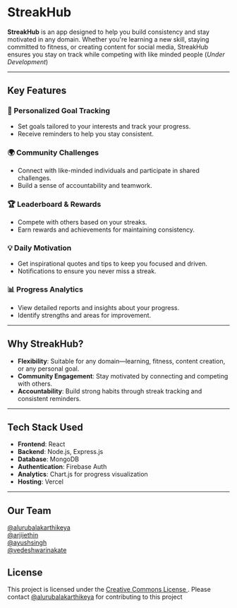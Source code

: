 # StreakHub 

**StreakHub** is an app designed to help you build consistency and stay motivated in any domain. Whether you're learning a new skill, staying committed to fitness, or creating content for social media, StreakHub ensures you stay on track while competing with like minded people (*Under Development*)

---

## Key Features

### 🎯 Personalized Goal Tracking
- Set goals tailored to your interests and track your progress.
- Receive reminders to help you stay consistent.

### 🌍 Community Challenges
- Connect with like-minded individuals and participate in shared challenges.
- Build a sense of accountability and teamwork.

### 🏆 Leaderboard & Rewards
- Compete with others based on your streaks.
- Earn rewards and achievements for maintaining consistency.

### 💡 Daily Motivation
- Get inspirational quotes and tips to keep you focused and driven.
- Notifications to ensure you never miss a streak.

### 📊 Progress Analytics
- View detailed reports and insights about your progress.
- Identify strengths and areas for improvement.

---

## Why StreakHub?
- **Flexibility**: Suitable for any domain—learning, fitness, content creation, or any personal goal.
- **Community Engagement**: Stay motivated by connecting and competing with others.
- **Accountability**: Build strong habits through streak tracking and consistent reminders.

---

## Tech Stack Used
- **Frontend**: React
- **Backend**: Node.js, Express.js
- **Database**: MongoDB
- **Authentication**: Firebase Auth
- **Analytics**: Chart.js for progress visualization
- **Hosting**: Vercel


---
## Our Team
<a href="https://github.com/alurubalakarthikeya">@alurubalakarthikeya</a><br>
<a href="https://github.com/ArjiJethin">@arjijethin</a><br>
<a href="https://github.com/ayushsingh08-ds">@ayushsingh</a><br>
<a href="https://github.com/Veda-1503">@vedeshwarinakate</a><br>

## License
This project is licensed under the [Creative Commons License ](LICENSE). Please contact [@alurubalakarthikeya](https://github.com/alurubalakarthikeya) for contributing to this project
